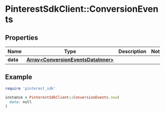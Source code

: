 # PinterestSdkClient::ConversionEvents

## Properties

| Name | Type | Description | Notes |
| ---- | ---- | ----------- | ----- |
| **data** | [**Array&lt;ConversionEventsDataInner&gt;**](ConversionEventsDataInner.md) |  |  |

## Example

```ruby
require 'pinterest_sdk'

instance = PinterestSdkClient::ConversionEvents.new(
  data: null
)
```

